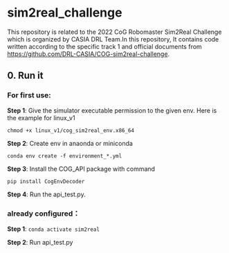 # sim2real_challenge

This repository is related to the 2022 CoG Robomaster Sim2Real Challenge which is organized by CASIA DRL Team.In this repository, It contains code written according to the specific track 1 and official documents from https://github.com/DRL-CASIA/COG-sim2real-challenge.



## 0. Run it

### For first use:

**Step 1**: Give the simulator executable permission to the given env. Here is the example for linux_v1

``chmod +x linux_v1/cog_sim2real_env.x86_64``

**Step 2**: Create env in anaonda or miniconda

``conda env create -f environment_*.yml  ``

**Step 3**: Install the COG_API package with command

``pip install CogEnvDecoder``

**Step 4**: Run the api_test.py.



### already configured：

**Step 1**: ``conda activate sim2real``

**Step 2**:  Run api_test.py